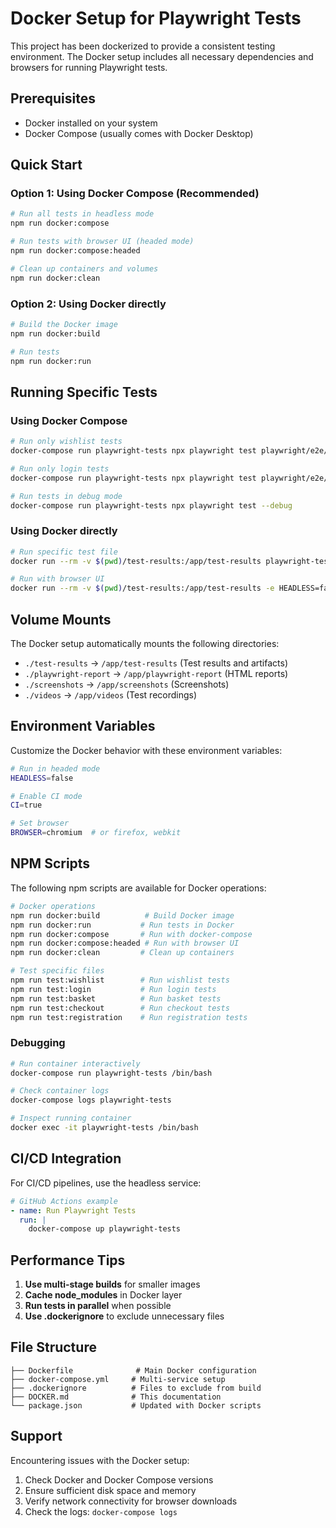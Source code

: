 # Docker Setup for Playwright Tests

This project has been dockerized to provide a consistent testing environment. The Docker setup includes all necessary dependencies and browsers for running Playwright tests.

## Prerequisites

- Docker installed on your system
- Docker Compose (usually comes with Docker Desktop)

## Quick Start

### Option 1: Using Docker Compose (Recommended)

```bash
# Run all tests in headless mode
npm run docker:compose

# Run tests with browser UI (headed mode)
npm run docker:compose:headed

# Clean up containers and volumes
npm run docker:clean
```

### Option 2: Using Docker directly

```bash
# Build the Docker image
npm run docker:build

# Run tests
npm run docker:run
```

## Running Specific Tests

### Using Docker Compose

```bash
# Run only wishlist tests
docker-compose run playwright-tests npx playwright test playwright/e2e/wishlist.spec.ts

# Run only login tests
docker-compose run playwright-tests npx playwright test playwright/e2e/login.spec.ts

# Run tests in debug mode
docker-compose run playwright-tests npx playwright test --debug
```

### Using Docker directly

```bash
# Run specific test file
docker run --rm -v $(pwd)/test-results:/app/test-results playwright-tests npx playwright test playwright/e2e/wishlist.spec.ts

# Run with browser UI
docker run --rm -v $(pwd)/test-results:/app/test-results -e HEADLESS=false playwright-tests
```

## Volume Mounts

The Docker setup automatically mounts the following directories:

- `./test-results` → `/app/test-results` (Test results and artifacts)
- `./playwright-report` → `/app/playwright-report` (HTML reports)
- `./screenshots` → `/app/screenshots` (Screenshots)
- `./videos` → `/app/videos` (Test recordings)

## Environment Variables

Customize the Docker behavior with these environment variables:

```bash
# Run in headed mode
HEADLESS=false

# Enable CI mode
CI=true

# Set browser
BROWSER=chromium  # or firefox, webkit
```

## NPM Scripts

The following npm scripts are available for Docker operations:

```bash
# Docker operations
npm run docker:build          # Build Docker image
npm run docker:run           # Run tests in Docker
npm run docker:compose       # Run with docker-compose
npm run docker:compose:headed # Run with browser UI
npm run docker:clean         # Clean up containers

# Test specific files
npm run test:wishlist        # Run wishlist tests
npm run test:login           # Run login tests
npm run test:basket          # Run basket tests
npm run test:checkout        # Run checkout tests
npm run test:registration    # Run registration tests
```

### Debugging

```bash
# Run container interactively
docker-compose run playwright-tests /bin/bash

# Check container logs
docker-compose logs playwright-tests

# Inspect running container
docker exec -it playwright-tests /bin/bash
```

## CI/CD Integration

For CI/CD pipelines, use the headless service:

```yaml
# GitHub Actions example
- name: Run Playwright Tests
  run: |
    docker-compose up playwright-tests
```

## Performance Tips

1. **Use multi-stage builds** for smaller images
2. **Cache node_modules** in Docker layer
3. **Run tests in parallel** when possible
4. **Use .dockerignore** to exclude unnecessary files

## File Structure

```
├── Dockerfile              # Main Docker configuration
├── docker-compose.yml     # Multi-service setup
├── .dockerignore          # Files to exclude from build
├── DOCKER.md              # This documentation
└── package.json           # Updated with Docker scripts
```

## Support

Encountering issues with the Docker setup:

1. Check Docker and Docker Compose versions
2. Ensure sufficient disk space and memory
3. Verify network connectivity for browser downloads
4. Check the logs: `docker-compose logs`
